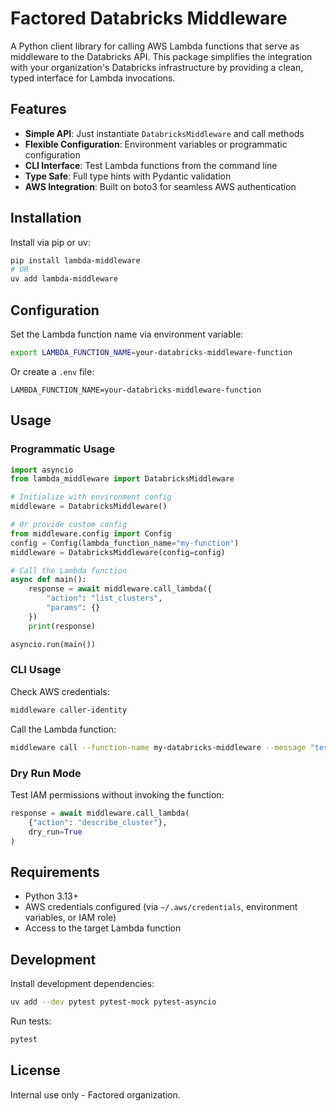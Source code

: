 # Factored Databricks Middleware

A Python client library for calling AWS Lambda functions that serve as middleware to the Databricks API. This package simplifies the integration with your organization's Databricks infrastructure by providing a clean, typed interface for Lambda invocations.

## Features

- **Simple API**: Just instantiate `DatabricksMiddleware` and call methods
- **Flexible Configuration**: Environment variables or programmatic configuration
- **CLI Interface**: Test Lambda functions from the command line
- **Type Safe**: Full type hints with Pydantic validation
- **AWS Integration**: Built on boto3 for seamless AWS authentication

## Installation

Install via pip or uv:

```bash
pip install lambda-middleware
# OR
uv add lambda-middleware
```

## Configuration

Set the Lambda function name via environment variable:

```bash
export LAMBDA_FUNCTION_NAME=your-databricks-middleware-function
```

Or create a `.env` file:

```env
LAMBDA_FUNCTION_NAME=your-databricks-middleware-function
```

## Usage

### Programmatic Usage

```python
import asyncio
from lambda_middleware import DatabricksMiddleware

# Initialize with environment config
middleware = DatabricksMiddleware()

# Or provide custom config
from middleware.config import Config
config = Config(lambda_function_name="my-function")
middleware = DatabricksMiddleware(config=config)

# Call the Lambda function
async def main():
    response = await middleware.call_lambda({
        "action": "list_clusters",
        "params": {}
    })
    print(response)

asyncio.run(main())
```

### CLI Usage

Check AWS credentials:

```bash
middleware caller-identity
```

Call the Lambda function:

```bash
middleware call --function-name my-databricks-middleware --message "test payload"
```

### Dry Run Mode

Test IAM permissions without invoking the function:

```python
response = await middleware.call_lambda(
    {"action": "describe_cluster"},
    dry_run=True
)
```

## Requirements

- Python 3.13+
- AWS credentials configured (via `~/.aws/credentials`, environment variables, or IAM role)
- Access to the target Lambda function

## Development

Install development dependencies:

```bash
uv add --dev pytest pytest-mock pytest-asyncio
```

Run tests:

```bash
pytest
```

## License

Internal use only - Factored organization.